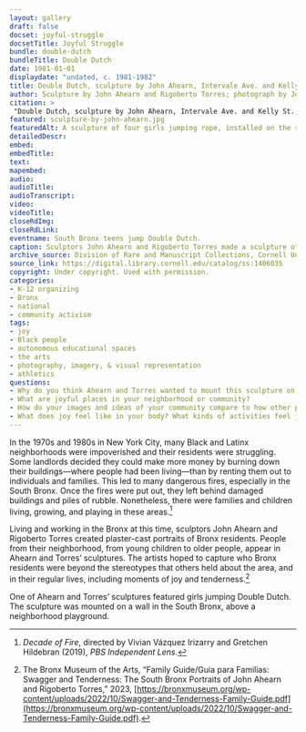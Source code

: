 ```yaml
--- 
layout: gallery
draft: false
docset: joyful-struggle
docsetTitle: Joyful Struggle
bundle: double-dutch
bundleTitle: Double Dutch
date: 1981-01-01
displaydate: "undated, c. 1981-1982"
title: Double Dutch, sculpture by John Ahearn, Intervale Ave. and Kelly St.
author: Sculpture by John Ahearn and Rigoberto Torres; photograph by Joe Conzo.
citation: >
 "Double Dutch, sculpture by John Ahearn, Intervale Ave. and Kelly St.," Sculpture by John Ahearn and Rigoberto Torres; photograph by Joe Conzo., in New York City Civil Rights History Project, Accessed: [Month Day, Year], https://nyccivilrightshistory.org/gallery/sculpture-by-john-ahearn.
featured: sculpture-by-john-ahearn.jpg
featuredAlt: A sculpture of four girls jumping rope, installed on the side of a building
detailedDescr: 
embed: 
embedTitle: 
text: 
mapembed: 
audio: 
audioTitle: 
audioTranscript: 
video: 
videoTitle: 
closeRdImg: 
closeRdLink: 
eventname: South Bronx teens jump Double Dutch.
caption: Sculptors John Ahearn and Rigoberto Torres made a sculpture of girls jumping Double Dutch and mounted it on a building in the South Bronx.
archive_source: Division of Rare and Manuscript Collections, Cornell University Library, Joe Conzo Jr. Archive
source_link: https://digital.library.cornell.edu/catalog/ss:1406035
copyright: Under copyright. Used with permission.
categories: 
- K-12 organizing
- Bronx
- national
- community activism
tags: 
- joy 
- Black people
- autonomous educational spaces
- the arts
- photography, imagery, & visual representation
- athletics
questions: 
- Why do you think Ahearn and Torres wanted to mount this sculpture on a building in the South Bronx? If you lived in the area, how do you think you would feel about the sculpture? 
- What are joyful places in your neighborhood or community? 
- How do your images and ideas of your community compare to how other people see it? 
- What does joy feel like in your body? What kinds of activities feel joyful to you?
--- 
```


In the 1970s and 1980s in New York City, many Black and Latinx neighborhoods were impoverished and their residents were struggling. Some landlords decided they could make more money by burning down their buildings—where people had been living—than by renting them out to individuals and families. This led to many dangerous fires, especially in the South Bronx. Once the fires were put out, they left behind damaged buildings and piles of rubble. Nonetheless, there were families and children living, growing, and playing in these areas.[^1]

Living and working in the Bronx at this time, sculptors John Ahearn and Rigoberto Torres created plaster-cast portraits of Bronx residents. People from their neighborhood, from young children to older people, appear in Ahearn and Torres’ sculptures. The artists hoped to capture who Bronx residents were beyond the stereotypes that others held about the area, and in their regular lives, including moments of joy and tenderness.[^2]

One of Ahearn and Torres’ sculptures featured girls jumping Double Dutch. The sculpture was mounted on a wall in the South Bronx, above a neighborhood playground.

[^1]: *Decade of Fire*, directed by Vivian Vázquez Irizarry and Gretchen Hildebran (2019),  *PBS Independent Lens*.

[^2]: The Bronx Museum of the Arts, “Family Guide/Guia para Familias: Swagger and Tenderness: The South Bronx Portraits of John Ahearn and Rigoberto Torres,” 2023, [https://bronxmuseum.org/wp-content/uploads/2022/10/Swagger-and-Tenderness-Family-Guide.pdf](https://bronxmuseum.org/wp-content/uploads/2022/10/Swagger-and-Tenderness-Family-Guide.pdf).

